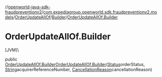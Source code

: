//[openworld-java-sdk-fraudpreventionv2](../../../../index.md)/[com.expediagroup.openworld.sdk.fraudpreventionv2.models](../../index.md)/[OrderUpdateAllOf](../index.md)/[Builder](index.md)/[OrderUpdateAllOf.Builder](-order-update-all-of.-builder.md)

# OrderUpdateAllOf.Builder

[JVM]\

public [OrderUpdateAllOf.Builder](index.md)[OrderUpdateAllOf.Builder](-order-update-all-of.-builder.md)([Status](../../-status/index.md)orderStatus, [String](https://docs.oracle.com/javase/8/docs/api/java/lang/String.html)acquirerReferenceNumber, [CancellationReason](../../-cancellation-reason/index.md)cancellationReason)
